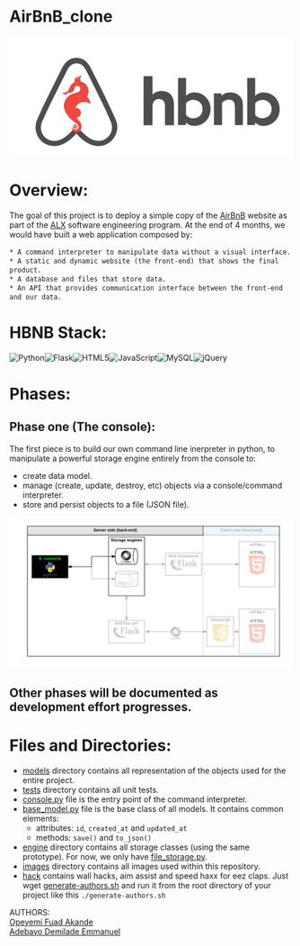 # AirBnB_clone
![N|Solid](./images/hbnb.jpeg)

# Overview:
The goal of this project is to deploy a simple copy of the <a href=https://www.airbnb.com/>AirBnB</a> website as part of the <a href=https://www.alxafrica.com/>ALX</a> software engineering program. At the end of 4 months, we would have built a web application composed by:

	* A command interpreter to manipulate data without a visual interface.
	* A static and dynamic website (the front-end) that shows the final product.
	* A database and files that store data.
	* An API that provides communication interface between the front-end and our data.

# HBNB Stack:
![Python](https://img.shields.io/badge/python-3670A0?style=for-the-badge&logo=python&logoColor=ffdd54)![Flask](https://img.shields.io/badge/flask-%23000.svg?style=for-the-badge&logo=flask&logoColor=white)![HTML5](https://img.shields.io/badge/html5-%23E34F26.svg?style=for-the-badge&logo=html5&logoColor=white)![JavaScript](https://img.shields.io/badge/javascript-%23323330.svg?style=for-the-badge&logo=javascript&logoColor=%23F7DF1E)![MySQL](https://img.shields.io/badge/mysql-%2300f.svg?style=for-the-badge&logo=mysql&logoColor=white)![jQuery](https://img.shields.io/badge/jquery-%230769AD.svg?style=for-the-badge&logo=jquery&logoColor=white)


# Phases:
## Phase one (The console):
The first piece is to build our own command line inerpreter in python, to manipulate a powerful storage engine entirely from the console to:
* create data model.
* manage (create, update, destroy, etc) objects via a console/command interpreter.
* store and persist objects to a file (JSON file).




![N|Solid](./images/Phase1.png)

## Other phases will be documented as development effort progresses.

# Files and Directories:
* [models](./models) directory contains all representation of the objects used for the entire project.
* [tests](./tests) directory contains all unit tests.
* [console.py](./console.py) file is the entry point of the command interpreter.
* [base_model.py](./models/base_model.py) file is the base class of all models. It contains common elements:
	* attributes: `id`, `created_at` and `updated_at`
	* methods: `save()` and `to_json()`
* [engine](./models/engine) directory contains all storage classes (using the same prototype). For now, we only have [file_storage.py](./models/engine/file_storage.py).
* [images](./images) directory contains all images used within this repository.
* [hack](./hack) contains wall hacks, aim assist and speed haxx for eez claps. Just wget [generate-authors.sh](./hack/generate-authors.sh) and run it from the root directory of your project like this `./generate-authors.sh`


AUTHORS:<br>
[Opeyemi Fuad Akande](www.github.com)<br>
[Adebayo Demilade Emmanuel](www.github.com/AdebayoEmmanuel)
